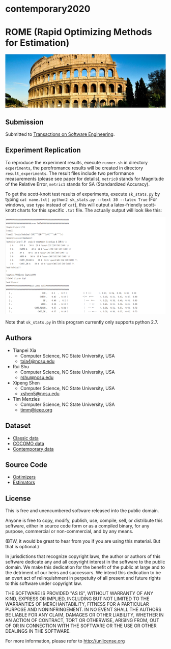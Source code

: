 # contemporary2020


# ROME (Rapid Optimizing Methods for Estimation)

![](https://github.com/arennax/rome_icse/blob/master/img/rome.jpg)

## Submission 

Submitted to [Transactions on Software Engineering](https://ieeexplore.ieee.org/xpl/RecentIssue.jsp?punumber=32).



## Experiment Replication

To reproduce the experiment results, execute `runner.sh` in directory `experiments`, the perofromance results will be created in directory `result_experiments`. The result files include two performance measurements (please see paper for details), `metric0` stands for Magnitude of the Relative Error, `metric1` stands for SA (Standardized Accuracy).

To get the scott-knott test results of experiments, execute `sk_stats.py` by typing `cat name.txt| python2 sk_stats.py --text 30 --latex True` (For windows, use `type` instead of `cat`), this will output a latex-friendly scott-knott charts for this specific `.txt` file. The actually output will look like this:

<img width="600" alt="table_V" src="https://github.com/arennax/rome_icse/blob/master/img/sk_temp.png">

Note that `sk_stats.py` in this program currently only supports python 2.7.

## Authors

+ Tianpei Xia
  + Computer Science, NC State University, USA 
  + txia4@ncsu.edu
+ Rui Shu
  + Computer Science, NC State University, USA 
  + rshu@ncsu.edu
+ Xipeng Shen
  + Computer Science, NC State University, USA 
  + xshen5@ncsu.edu
+ Tim Menzies
  + Computer Science, NC State University, USA 
  + timm@ieee.org

## Dataset

+ [Classic data](https://github.com/arennax/contemporary2020/tree/master/data_experiment/classic)
+ [COCOMO data](https://github.com/arennax/contemporary2020/tree/master/data_experiment/cocomo)
+ [Contemporary data](https://github.com/arennax/contemporary2020/tree/master/data_experiment/contemporary)

## Source Code

+ [Optimizers](https://github.com/arennax/contemporary2020/blob/master/experiments/optimizers.py)
+ [Estimators](https://github.com/arennax/contemporary2020/blob/master/experiments/learners.py)

## License

This is free and unencumbered software released into the public domain.

Anyone is free to copy, modify, publish, use, compile, sell, or distribute this software, either in source code form or as a compiled binary, for any purpose, commercial or non-commercial, and by any means.

(BTW, it would be great to hear from you if you are using this material. But that is optional.)

In jurisdictions that recognize copyright laws, the author or authors of this software dedicate any and all copyright interest in the software to the public domain. We make this dedication for the benefit of the public at large and to the detriment of our heirs and successors. We intend this dedication to be an overt act of relinquishment in perpetuity of all present and future rights to this software under copyright law.

THE SOFTWARE IS PROVIDED "AS IS", WITHOUT WARRANTY OF ANY KIND, EXPRESS OR IMPLIED, INCLUDING BUT NOT LIMITED TO THE WARRANTIES OF MERCHANTABILITY, FITNESS FOR A PARTICULAR PURPOSE AND NONINFRINGEMENT. IN NO EVENT SHALL THE AUTHORS BE LIABLE FOR ANY CLAIM, DAMAGES OR OTHER LIABILITY, WHETHER IN AN ACTION OF CONTRACT, TORT OR OTHERWISE, ARISING FROM, OUT OF OR IN CONNECTION WITH THE SOFTWARE OR THE USE OR OTHER DEALINGS IN THE SOFTWARE.

For more information, please refer to http://unlicense.org
  
